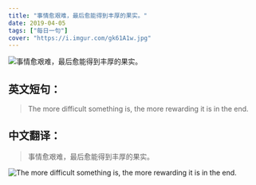 ```yaml
---
title: "事情愈艰难，最后愈能得到丰厚的果实。"
date: 2019-04-05
tags: ["每日一句"]
cover: "https://i.imgur.com/gk61A1w.jpg"
---
```


![事情愈艰难，最后愈能得到丰厚的果实。](https://i.imgur.com/1FCoPYr.jpg)

## 英文短句：
> The more difficult something is, the more rewarding it is in the end.

<!--more-->

## 中文翻译：
> 事情愈艰难，最后愈能得到丰厚的果实。

![The more difficult something is, the more rewarding it is in the end.](https://i.imgur.com/iOM5PPn.jpg)

